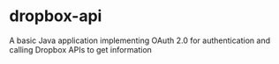 # dropbox-api
A basic Java application implementing OAuth 2.0 for authentication and calling Dropbox APIs to get information
